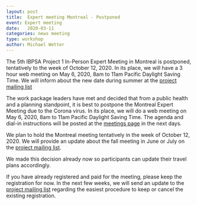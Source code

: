 ```yaml
---
layout: post
title:  Expert meeting Montreal - Postponed
event: Expert meeting
date:   2020-03-11
categories: news meeting
type: workshop
author: Michael Wetter
---
```


The 5th IBPSA Project 1 In-Person Expert Meeting in Montreal is postponed, tentatively
to the week of October 12, 2020. In its place, we will have a 3 hour web meeting on May 6, 2020, 8am to 11am Pacific Daylight Saving Time.
We will inform about the new date during summer
at the [project mailing list](https://groups.google.com/forum/#!forum/ibpsa-project-1-announcements)

<!--excerpt-->

The work package leaders have met and decided that from a public health and a planning
standpoint, it is best to postpone the Montreal Expert Meeting due to the Corona virus.
In its place, we will do a web meeting on May 6, 2020, 8am to 11am Pacific Daylight Saving Time.
The agenda and dial-in instructions will be posted at the [meetings page](https://github.com/ibpsa/project1/wiki/Meetings) in the next days. 

We plan to hold the Montreal meeting tentatively in the week of October 12, 2020. We will provide
an update about the fall meeting in June or July on the [project mailing list](https://groups.google.com/forum/#!forum/ibpsa-project-1-announcements).

We made this decision already now so participants can update their travel plans accordingly.

If you have already registered and paid for the meeting, please keep the registration
for now. In the next few weeks, we will send an update to the
[project mailing list](https://groups.google.com/forum/#!forum/ibpsa-project-1-announcements)
regarding the easiest procedure to keep or cancel the existing registration.
